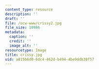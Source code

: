 ```yaml
---
content_type: resource
description: ''
draft: ''
file: /ocw-www/crissy2.jpg
file_size: 10986
metadata:
  caption: ''
  credit: ''
  image_alt: ''
resourcetype: Image
title: crissy.jpg
uid: a815b6d0-6dc4-462d-b494-4be9ddb38f57
---
```

